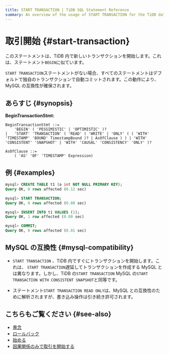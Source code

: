 ```yaml
---
title: START TRANSACTION | TiDB SQL Statement Reference
summary: An overview of the usage of START TRANSACTION for the TiDB database.
---
```


# 取引開始 {#start-transaction}

このステートメントは、TiDB 内で新しいトランザクションを開始します。これは、ステートメント`BEGIN`に似ています。

`START TRANSACTION`ステートメントがない場合、すべてのステートメントはデフォルトで独自のトランザクションで自動コミットされます。この動作により、MySQL の互換性が確保されます。

## あらすじ {#synopsis}

**BeginTransactionStmt:**

```ebnf+diagram
BeginTransactionStmt ::=
    'BEGIN' ( 'PESSIMISTIC' | 'OPTIMISTIC' )?
|   'START' 'TRANSACTION' ( 'READ' ( 'WRITE' | 'ONLY' ( ( 'WITH' 'TIMESTAMP' 'BOUND' TimestampBound )? | AsOfClause ) ) | 'WITH' 'CONSISTENT' 'SNAPSHOT' | 'WITH' 'CAUSAL' 'CONSISTENCY' 'ONLY' )?

AsOfClause ::=
    ( 'AS' 'OF' 'TIMESTAMP' Expression)
```

## 例 {#examples}

```sql
mysql> CREATE TABLE t1 (a int NOT NULL PRIMARY KEY);
Query OK, 0 rows affected (0.12 sec)

mysql> START TRANSACTION;
Query OK, 0 rows affected (0.00 sec)

mysql> INSERT INTO t1 VALUES (1);
Query OK, 1 row affected (0.00 sec)

mysql> COMMIT;
Query OK, 0 rows affected (0.01 sec)
```

## MySQL の互換性 {#mysql-compatibility}

-   `START TRANSACTION` 、TiDB 内ですぐにトランザクションを開始します。これは、 `START TRANSACTION`遅延してトランザクションを作成する MySQL とは異なります。しかし、TiDB の`START TRANSACTION` MySQL の`START TRANSACTION WITH CONSISTENT SNAPSHOT`と同等です。

-   ステートメント`START TRANSACTION READ ONLY`は、MySQL との互換性のために解析されますが、書き込み操作は引き続き許可されます。

## こちらもご覧ください {#see-also}

-   [専念](/sql-statements/sql-statement-commit.md)
-   [ロールバック](/sql-statements/sql-statement-rollback.md)
-   [始める](/sql-statements/sql-statement-begin.md)
-   [因果関係のみで取引を開始する](/transaction-overview.md#causal-consistency)
